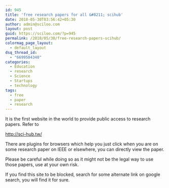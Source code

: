 ```yaml
---
id: 945
title: 'free research papers for all &#8211; scihub'
date: 2018-05-30T03:56:42+05:30
author: admin@sciloo.com
layout: post
guid: https://sciloo.com/?p=945
permalink: /2018/05/30/free-research-papers-scihub/
colormag_page_layout:
  - default_layout
dsq_thread_id:
  - "6699504340"
categories:
  - Education
  - research
  - Science
  - Startups
  - technology
tags:
  - free
  - paper
  - research
---
```

It is the first website in the world to provide public access to research papers. Refer to

http://sci-hub.tw/

There are plugins for browsers which help you just click when you are on some research paper on IEEE or elsewhere, you can directly view the paper.

Please be careful while doing so as it might not be the legal way to use those papers, use at your own risk.

If you find this site to be blocked, search for some alternate link on google search, you will find it for sure.